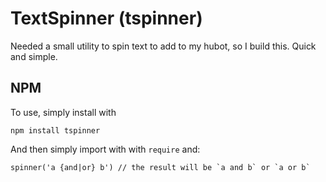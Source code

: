 # TextSpinner (tspinner)

Needed a small utility to spin text to add to my hubot, so I build this. Quick and simple.


## NPM

To use, simply install with

    npm install tspinner

And then simply import with with `require` and:

    spinner('a {and|or} b') // the result will be `a and b` or `a or b`
    
